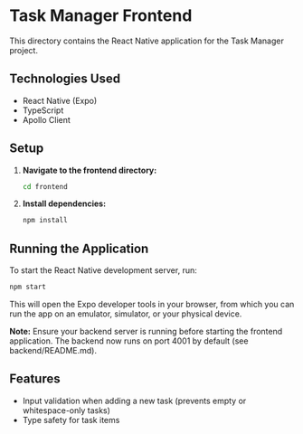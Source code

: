 # Task Manager Frontend

This directory contains the React Native application for the Task Manager project.

## Technologies Used

- React Native (Expo)
- TypeScript
- Apollo Client

## Setup

1.  **Navigate to the frontend directory:**
    ```bash
    cd frontend
    ```

2.  **Install dependencies:**
    ```bash
    npm install
    ```

## Running the Application

To start the React Native development server, run:

```bash
npm start
```

This will open the Expo developer tools in your browser, from which you can run the app on an emulator, simulator, or your physical device.

**Note:** Ensure your backend server is running before starting the frontend application. The backend now runs on port 4001 by default (see backend/README.md).

## Features
- Input validation when adding a new task (prevents empty or whitespace-only tasks)
- Type safety for task items